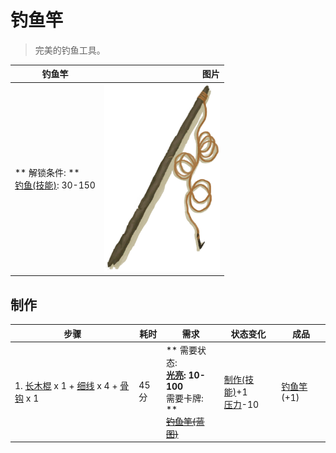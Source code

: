 # 钓鱼竿  
> 完美的钓鱼工具。  
  
  钓鱼竿  |   图片   
 ----  |  ----:   
 ** 解锁条件: **<br>[钓鱼(技能)](Skill_Fishing.md): 30-150  |  <img decoding="async" src="Sprite/FishingRod.png" href="a.md" style="max-width:300px;max-height:300px;">   
  
## 制作  
步骤  |  耗时  |  需求  |  状态变化  |  成品  
----  |  ----  |  ----  |  ----  |  ----  
1. [长木棍](StickLong.md) x 1 + [细线](CordFiber.md) x 4 + [骨钩](HookBone.md) x 1  |  45分  |  ** 需要状态: **<br>[光亮](Light.md): 10-100<br>** 需要卡牌: **<br>~~[钓鱼竿(蓝图)](Bp_FishingRod.md)~~  |  [制作(技能)](Skill_Crafting.md)+1<br>[压力](Stress.md)-10  |  [钓鱼竿](FishingRod.md)(+1)  


<script>document.title="钓鱼竿 - 卡牌生存百科 Card Survival Wiki";</script>